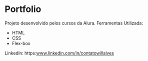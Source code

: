 # Portfolio
Projeto desenvolvido pelos cursos da Alura. 
Ferramentas Utilizada:

* HTML
* CSS
* Flex-box 

Linkedln: https:www.linkedin.com/in/contatowillalves
